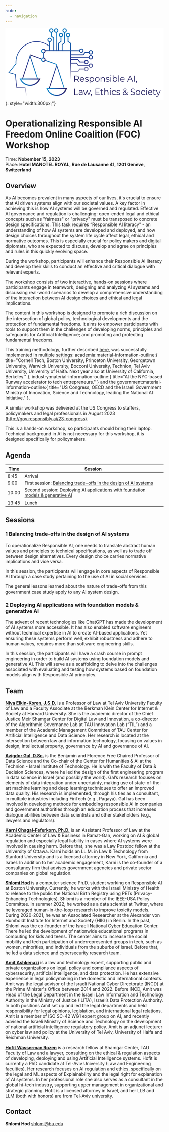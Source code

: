 ```yaml
---
hide:
  - navigation
---
```


![Responsible AI, Law, Ethics & Society Logo](assets/logo.png){: style="width:300px;"}

# Operationalizing Responsible AI <br> Freedom Online Coalition (FOC) Workshop

Time: __Nobember 15, 2023__  
Place: __Hotel MANOTEL ROYAL, Rue de Lausanne 41, 1201 Genève, Switzerland__ 

## Overview

As AI becomes prevalent in many aspects of our lives, it's crucial to ensure that AI driven systems align with our societal values. A key factor in achieving this is how AI systems will be governed and regulated. Effective AI governance and regulation is challenging: open-ended legal and ethical concepts such as "fairness" or "privacy" must be transposed to concrete design specifications. This task requires “Responsible AI literacy” - an understanding of how AI systems are developed and deployed, and how design choices throughout the system life cycle affect legal, ethical and normative outcomes. This is especially crucial for policy makers and digital diplomats, who are expected to discuss, develop and agree on principles and rules in this quickly evolving space. 

During the workshop, participants will enhance their Responsible AI literacy and develop their skills to conduct an effective and critical dialogue with relevant experts.

The workshop consists of two interactive, hands-on sessions where participants engage in teamwork, designing and analyzing AI systems and discussing real-world scenarios to develop a comprehensive understanding of the interaction between AI design choices and ethical and legal implications.

The content in this workshop is designed to promote a rich discussion on the intersection of global policy, technological developments and the protection of fundamental freedoms. It aims to empower participants with tools to support them in the challenges of developing norms, principles and safeguards for Artificial Intelligence; and promoting and protecting fundamental freedoms.

This training methodology, further described [here](https://go.responsibly.ai/paper/open), was successfully implemented in multiple [settings](https://teach.responsibly.ai): academia:material-information-outline:{ title="Cornell Tech, Boston University, Princeton University, Georgetown University, Warwick University, Bocconi University, Technion, Tel Aviv University, University of Haifa. Next year also at University of California, Berkeley." }, industry:material-information-outline:{ title="At the NYC-based Runway accelerator to tech entrepreneurs." } and the government:material-information-outline:{ title="US Congress, OECD and the Israeli Government Ministry of Innovation, Science and Technology, leading the National AI Initiative." }.

A similar workshop was delivered at the US Congress to staffers, policymakers and legal professionals in August 2023 (<http://gov.responsibly.ai/23-congress>).

This is a hands-on workshop, so participants should bring their laptop. Technical background in AI is not necessary for this workshop, it is designed specifically for policymakers.

## Agenda

| Time            | Session                                                                          |
|-----------------|----------------------------------------------------------------------------------|
| 8:45 | Arrival                                                          |
| 9:00   | First session: [Balancing trade-offs in the design of AI systems](#1-balancing-trade-offs-in-the-design-of-ai-systems) |
| 10:00        | Second session: [Deploying AI applications with foundation models & generative AI](#2-deploying-ai-applications-with-foundation-models-generative-ai) |
| 13:45 | Lunch                                                          |

## Sessions

### 1 Balancing trade-offs in the design of AI systems

To operationalize Responsible AI, one needs to translate abstract human values and principles to technical specifications, as well as to trade off between design alternatives. Every design choice carries normative implications and vice versa. 

In this session, the participants will engage in core aspects of Responsible AI through a case study pertaining to the use of AI in social services. 

The general lessons learned about the nature of trade-offs from this government case study apply to any AI system design. 

### 2 Deploying AI applications with foundation models & generative AI

The advent of recent technologies like ChatGPT has made the development of AI systems more accessible. It has also enabled software engineers without technical expertise in AI to create AI-based applications. Yet ensuring these systems perform well, exhibit robustness and adhere to human values, requires more than software engineering skills.

In this session, the participants will have a crash course in prompt engineering in order to build AI systems using foundation models and generative AI. This will serve as a scaffolding to delve into the challenges associated with evaluating and testing how systems based on foundation models  align with Responsible AI principles.

## Team

[**Niva Elkin-Koren, J.S.D.**](https://en-law.tau.ac.il/profile/elkiniva) is a Professor of Law at Tel Aviv University Faculty of Law and a Faculty Associate at the Berkman Klein Center for Internet & Society at Harvard University. She is the academic director of the Chief Justice Meir Shamgar Center for Digital Law and Innovation, a co-director of the Algorithmic Governance Lab at TAU Innovation Lab (“TIL”) and a member of the Academic Management Committee of TAU Center for Artificial Intelligence and Data Science. Her research is located at the intersection between law and information technology, focusing on values in design, intellectual property, governance by AI and governance of AI.

[**Avigdor Gal, D.Sc.**](https://agp.iem.technion.ac.il/avigal/) is the Benjamin and Florence Free Chaired Professor of Data Science and the Co-chair of the Center for Humanities & AI at the Technion - Israel Institute of Technology. He is with the Faculty of Data & Decision Sciences, where he led the design of the first engineering program in data science in Israel (and possibly the world). Gal’s research focuses on elements of data integration under uncertainty, making use of state-of-the-art machine learning and deep learning techniques to offer an improved data quality. His research is implemented, through his ties as a consultant, in multiple industries including FinTech (e.g., Pagaya). Gal has been involved in developing methods for embedding responsible AI in companies and government authorities through an education process that increases dialogue abilities between data scientists and other stakeholders (e.g., lawyers and regulators).

[**Karni Chagal-Feferkorn, Ph.D.**](https://www.shamgarlaw.sites.tau.ac.il/en/pepole/dr.-karni-chagal-feferkorn) is an Assistant Professor of Law at the Academic Center of Law & Business in Ramat-Gan, working on AI & global regulation and especially legal liability in cases where AI systems were involved in causing harm. Before that, she was a Law Postdoc fellow at the University of Ottawa.
Karni holds an LL.M. in Law & Technology from Stanford University and is a licensed attorney in New York, California and Israel. 
In addition to her academic engagement, Karni is the co-founder of a consultancy firm that advises government agencies and private sector companies on global regulation. 

[**Shlomi Hod**](https://shlomi.hod.xyz) is a computer science Ph.D. student working on Responsible AI at Boston University. Currently, he works with the Israeli Ministry of Health to release to the public the National Birth Registry using PETs (Privacy-Enhancing Technologies).
Shlomi is a member of the IEEE-USA Policy Committee.
In summer 2022, he worked as a data scientist at Twitter, where he leveraged human-in-the-loop research to improve toxicity models.
During 2020-2021, he was an Associated Researcher at the Alexander von Humboldt Institute for Internet and Society (HIIG) in Berlin.
In the past, Shlomi was the co-founder of the Israeli National Cyber Education Center. There he led the development of nationwide educational programs in computing for kids and teens. The center aims to increase the social mobility and tech participation of underrepresented groups in tech, such as women, minorities, and individuals from the suburbs of Israel. Before that, he led a data science and cybersecurity research team.

[**Amit Ashkenazi**](https://www.linkedin.com/in/amit-ashkenazi-1000b71ba/) is a law and technology expert, supporting public and private organizations on legal, policy and compliance aspects of cybersecurity, artificial intelligence, and data protection. He has extensive experience in legal policymaking in the domestic and international contexts. Amit was the legal advisor of the Israeli National Cyber Directorate (INCD) at the Prime Minister's Office between 2014 and 2022. Before INCD, Amit was Head of the Legal Department in the Israeli Law Information and Technology Authority in the Ministry of Justice (ILITA), Israel’s Data Protection Authority. In both positions Amit set up and led the legal departments and held responsibility for legal opinions, legislation, and international legal relations. Amit is a member of ISO SC-42 WG1 expert group on AI, and recently advised the Israeli Ministry of Science and Technology on the development of national artificial intelligence regulatory policy. Amit is an adjunct lecturer on cyber law and policy at the University of Tel Aviv, University of Haifa and Reichman University.

[**Hofit Wasserman Rozen**](https://www.linkedin.com/in/hofit-wasserman-rozen-843997b9/) is a research fellow at Shamgar Center, TAU Faculty of Law and a lawyer, consulting on the ethical & regulation aspects of developing, deploying and using Artificial Intelligence systems. Hofit is currently a PhD candidate at Tel-Aviv University (Law and Engineering faculties). Her research focuses on AI regulation and ethics, specifically on the legal and ML aspects of Explainability and the legal right for explanation of AI systems. In her professional role she also serves as a consultant in the global hi-tech industry, supporting upper management in organizational and strategic planning. Hofit is a licensed attorney in Israel, and her LLB and LLM (both with honors) are from Tel-Aviv university.

## Contact

<div class="grid cards" markdown>

__Shlomi Hod__ [shlomi@bu.edu](mailto:shlomi@bu.edu)

</div>
